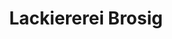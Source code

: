 ---
title: "Lackiererei Brosig"
url: /neustadt-an-der-weinstrasse/lackiererei-brosig/
shop: Autowerkstatt
---